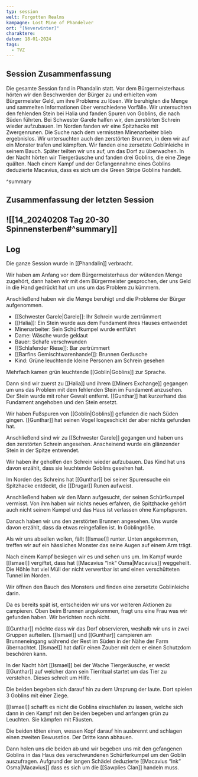 ```yaml
---
typ: session
welt: Forgotten Realms
kampagne: Lost Mine of Phandelver
ort: "[Neverwinter]"
charaktere: 
datum: 18-01-2024
tags:
  - TVZ
---
```

## Session Zusammenfassung
Die gesamte Session fand in Phandalin statt. Vor dem Bürgermeisterhaus hörten wir den Beschwerden der Bürger zu und erhielten vom Bürgermeister Geld, um ihre Probleme zu lösen. Wir beruhigten die Menge und sammelten Informationen über verschiedene Vorfälle. Wir untersuchten den fehlenden Stein bei Halia und fanden Spuren von Goblins, die nach Süden führten. Bei Schwester Garele halfen wir, den zerstörten Schrein wieder aufzubauen. Im Norden fanden wir eine Spitzhacke mit Zwergenrunen. Die Suche nach dem vermissten Minenarbeiter blieb ergebnislos. Wir untersuchten auch den zerstörten Brunnen, in dem wir auf ein Monster trafen und kämpften. Wir fanden eine zersetzte Goblinleiche in seinem Bauch. Später teilten wir uns auf, um das Dorf zu überwachen. In der Nacht hörten wir Tiergeräusche und fanden drei Goblins, die eine Ziege quälten. Nach einem Kampf und der Gefangennahme eines Goblins deduzierte Macavius, dass es sich um die Green Stripe Goblins handelt.


^summary

## Zusammenfassung der letzten Session

![[14_20240208 Tag 20-30 Spinnensterben#^summary]]
---

## Log
Die ganze Session wurde in [[Phandalin]] verbracht.

Wir haben am Anfang vor dem Bürgermeisterhaus der wütenden Menge zugehört, dann haben wir mit dem Bürgermeister gesprochen, der uns Geld in die Hand gedrückt hat um uns um das Problem zu kümmern.

Anschließend haben wir die Menge beruhigt und die Probleme der Bürger aufgenommen.

* [[Schwester Garele|Garele]]: Ihr Schrein wurde zertrümmert
* [[Halia]]: Ein Stein wurde aus dem Fundament ihres Hauses entwendet
* Minenarbeiter: Sein Schürfkumpel wurde entführt
* Dame: Wäsche wurde geklaut
* Bauer: Schafe verschwunden
* [[Schlafender Riese]]: Bar zertrümmert
* [[Barfins Gemischtwarenhandel]]: Brunnen Geräusche
* Kind: Grüne leuchtende kleine Personen am Schrein gesehen

Mehrfach kamen grün leuchtende [[Goblin|Goblins]] zur Sprache.

Dann sind wir zuerst zu [[Halia]] und ihrem [[Miners Exchange]] gegangen um uns das Problem mit dem fehlenden Stein im Fundament anzusehen.
Der Stein wurde mit roher Gewalt entfernt. [[Gunthar]] hat kurzerhand das Fundament angehoben und den Stein ersetzt.

Wir haben Fußspuren von [[Goblin|Goblins]] gefunden die nach Süden gingen. [[Gunthar]] hat seinen Vogel losgeschickt der aber nichts gefunden hat.

Anschließend sind wir zu [[Schwester Garele]] gegangen und haben uns den zerstörten Schrein angesehen. Anscheinend wurde ein glänzender Stein in der Spitze entwendet.

Wir haben ihr geholfen den Schrein wieder aufzubauen. Das Kind hat uns davon erzählt, dass sie leuchtende Goblins gesehen hat.

Im Norden des Schreins hat [[Gunthar]] bei seiner Spurensuche ein Spitzhacke entdeckt, die [[Drugar]] Runen aufweist.

Anschließend haben wir den Mann aufgesucht, der seinen Schürfkumpel vermisst. Von ihm haben wir nichts neues erfahren, die Spitzhacke gehört auch nicht seinem Kumpel und das Haus ist verlassen ohne Kampfspuren.

Danach haben wir uns den zerstörten Brunnen angesehen. Uns wurde davon erzählt, dass da etwas reingefallen ist. In Goblingröße.

Als wir uns abseilen wollen, fällt [[Ismael]] runter. Unten angekommen, treffen wir auf ein hässliches Monster das seine Augen auf einem Arm trägt.

Nach einem Kampf besiegen wir es und sehen uns um. Im Kampf wurde [[Ismael]] vergiftet, dass hat [[Macavius “Ink“ Osma|Macavius]] weggeheilt. Die Höhle hat viel Müll der nicht verwertbar ist und einen verschütteten Tunnel im Norden.

Wir öffnen den Bauch des Monsters und finden eine zersetzte Goblinleiche darin.

Da es bereits spät ist, entscheiden wir uns vor weiteren Aktionen zu campieren. Oben beim Brunnen angekommen, fragt uns eine Frau was wir gefunden haben. Wir berichten noch nicht.

[[Gunthar]] möchte dass wir das Dorf observieren, weshalb wir uns in zwei Gruppen aufteilen. [[Ismael]] und [[Gunthar]] campieren am Brunneneingang während der Rest im Süden in der Nähe der Farm übernachtet. [[Ismael]] hat dafür einen Zauber mit dem er einen Schutzdom beschören kann.

In der Nacht hört [[Ismael]] bei der Wache Tiergeräusche, er weckt [[Gunthar]] auf welcher dann sein Tierritual startet um das Tier zu verstehen. Dieses schreit um Hilfe.

Die beiden begeben sich darauf hin zu dem Ursprung der laute. Dort spielen 3 Goblins mit einer Ziege.

[[Ismael]] schafft es nicht die Goblins einschlafen zu lassen, welche sich dann in den Kampf mit den beiden begeben und anfangen grün zu Leuchten. Sie kämpfen mit Fäusten.

Die beiden töten einen, wessen Kopf darauf hin ausbrennt und schlagen einen zweiten Bewusstlos. Der Dritte kann abhauen.

Dann holen uns die beiden ab und wir begeben uns mit den gefangenen Goblins in das Haus des verschwundenen Schürferkumpel um den Goblin auszufragen. Aufgrund der langen Schädel deduzierte [[Macavius “Ink“ Osma|Macavius]] dass es sich um die [[Sawplies Clan]] handeln muss.